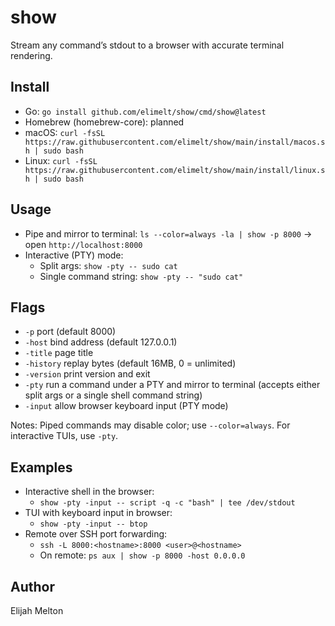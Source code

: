 # show

Stream any command’s stdout to a browser with accurate terminal rendering.

## Install
- Go: `go install github.com/elimelt/show/cmd/show@latest`
- Homebrew (homebrew-core): planned
- macOS: `curl -fsSL https://raw.githubusercontent.com/elimelt/show/main/install/macos.sh | sudo bash`
- Linux: `curl -fsSL https://raw.githubusercontent.com/elimelt/show/main/install/linux.sh | sudo bash`

## Usage
- Pipe and mirror to terminal: `ls --color=always -la | show -p 8000` → open `http://localhost:8000`
- Interactive (PTY) mode:
  - Split args: `show -pty -- sudo cat`
  - Single command string: `show -pty -- "sudo cat"`

## Flags
- `-p` port (default 8000)
- `-host` bind address (default 127.0.0.1)
- `-title` page title
- `-history` replay bytes (default 16MB, 0 = unlimited)
- `-version` print version and exit
- `-pty` run a command under a PTY and mirror to terminal (accepts either split args or a single shell command string)
- `-input` allow browser keyboard input (PTY mode)

Notes: Piped commands may disable color; use `--color=always`. For interactive TUIs, use `-pty`.

## Examples
- Interactive shell in the browser:
  - `show -pty -input -- script -q -c "bash" | tee /dev/stdout`
- TUI with keyboard input in browser:
  - `show -pty -input -- btop`
- Remote over SSH port forwarding:
  - `ssh -L 8000:<hostname>:8000 <user>@<hostname>`
  - On remote: `ps aux | show -p 8000 -host 0.0.0.0`

## Author
Elijah Melton
